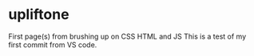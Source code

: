 # upliftone
First page(s) from brushing up on CSS HTML and JS
This is a test of my first commit from VS code.